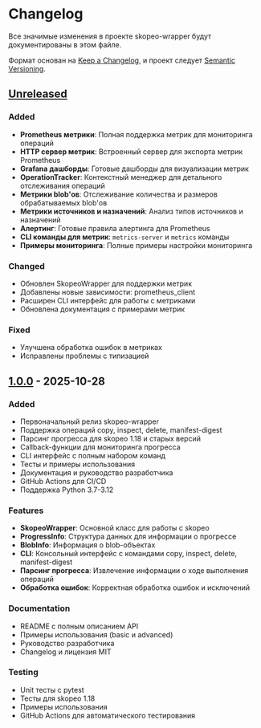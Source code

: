 # Changelog

Все значимые изменения в проекте skopeo-wrapper будут документированы в этом файле.

Формат основан на [Keep a Changelog](https://keepachangelog.com/en/1.0.0/),
и проект следует [Semantic Versioning](https://semver.org/spec/v2.0.0.html).

## [Unreleased]

### Added
- **Prometheus метрики**: Полная поддержка метрик для мониторинга операций
- **HTTP сервер метрик**: Встроенный сервер для экспорта метрик Prometheus
- **Grafana дашборды**: Готовые дашборды для визуализации метрик
- **OperationTracker**: Контекстный менеджер для детального отслеживания операций
- **Метрики blob'ов**: Отслеживание количества и размеров обрабатываемых blob'ов
- **Метрики источников и назначений**: Анализ типов источников и назначений
- **Алертинг**: Готовые правила алертинга для Prometheus
- **CLI команды для метрик**: `metrics-server` и `metrics` команды
- **Примеры мониторинга**: Полные примеры настройки мониторинга

### Changed
- Обновлен SkopeoWrapper для поддержки метрик
- Добавлены новые зависимости: prometheus_client
- Расширен CLI интерфейс для работы с метриками
- Обновлена документация с примерами метрик

### Fixed
- Улучшена обработка ошибок в метриках
- Исправлены проблемы с типизацией

## [1.0.0] - 2025-10-28

### Added
- Первоначальный релиз skopeo-wrapper
- Поддержка операций copy, inspect, delete, manifest-digest
- Парсинг прогресса для skopeo 1.18 и старых версий
- Callback-функции для мониторинга прогресса
- CLI интерфейс с полным набором команд
- Тесты и примеры использования
- Документация и руководство разработчика
- GitHub Actions для CI/CD
- Поддержка Python 3.7-3.12

### Features
- **SkopeoWrapper**: Основной класс для работы с skopeo
- **ProgressInfo**: Структура данных для информации о прогрессе
- **BlobInfo**: Информация о blob-объектах
- **CLI**: Консольный интерфейс с командами copy, inspect, delete, manifest-digest
- **Парсинг прогресса**: Извлечение информации о ходе выполнения операций
- **Обработка ошибок**: Корректная обработка ошибок и исключений

### Documentation
- README с полным описанием API
- Примеры использования (basic и advanced)
- Руководство разработчика
- Changelog и лицензия MIT

### Testing
- Unit тесты с pytest
- Тесты для skopeo 1.18
- Примеры использования
- GitHub Actions для автоматического тестирования

[Unreleased]: https://github.com/your-username/skopeo-wrapper/compare/v1.0.0...HEAD
[1.0.0]: https://github.com/your-username/skopeo-wrapper/releases/tag/v1.0.0
